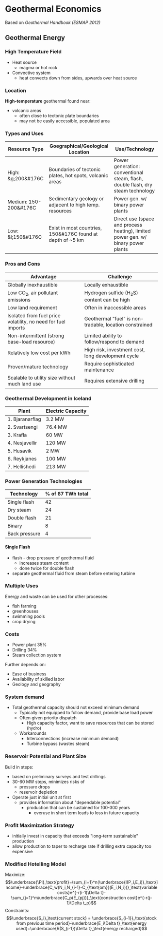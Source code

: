 # Geothermal Economics
Based on *Geothermal Handbook (ESMAP 2012)*
## Geothermal Energy
### High Temperature Field
- Heat source
	- magma or hot rock
- Convective system
	- heat convects down from sides, upwards over heat source
### Location
**High-temperature** geothermal found near:
- volcanic areas
	- often close to tectonic plate boundaries
	- may not be easily accessible, populated area
### Types and Uses
| Resource Type         | Goegraphical/Geological Location                           | Use/Technology                                                                    |
| --------------------- | ---------------------------------------------------------- | --------------------------------------------------------------------------------- |
| High: &g;200&#176C    | Boundaries of tectonic plates, hot spots, volcanic areas   | Power generation: conventional steam, flash, double flash, dry steam technology   |
| Medium: 150-200&#176C | Sedimentary geology or adjacent to high temp. resources    | Power gen. w/ binary power plants                                                 |
| Low: &l;150&#176C     | Exist in most countries, 150&#176C found at depth of ~5 km | Direct use (space and process heating), limited power gen. w/ binary power plants |                      |                                                            |                                                                                   |
### Pros and Cons
| Advantage                                                     | Challenge                                               |
| ------------------------------------------------------------- | ------------------------------------------------------- |
| Globally inexhaustible                                        | Locally exhaustible                                     |
| Low CO<sub>2</sub>, air pollutant emissions                   | Hydrogen sulfide (H<sub>2</sub>S) content can be high   |
| Low land requirement                                          | Often in inaccessible areas                             |
| Isolated from fuel price volatility, no need for fuel imports | Geothermal "fuel" is non-tradable, location constrained |
| Non-intermittent (strong base-load resource)                  | Limited ability to follow/respond to demand             |
| Relatively low cost per kWh                                   | High risk, investment cost, long development cycle      |
| Proven/mature technology                                      | Require sophisticated maintenance                       |
| Scalable to utility size without much land use                | Requires extensive drilling                                                        |
### Geothermal Development in Iceland
| Plant           | Electric Capacity |
| --------------- | ----------------- |
| 1. Bjaranarflag | 3.2 MW            |
| 2. Svartsengi   | 76.4 MW           |
| 3. Krafla       | 60 MW             |
| 4. Nesjavellir  | 120 MW            |
| 5. Husavik      | 2 MW              |
| 6. Reykjanes    | 100 MW            |
| 7. Hellishedi   | 213 MW            | 

### Power Generation Technologies
| Technology    | % of 67 TWh total |
| ------------- | ----------------- |
| Single flash  | 42                |
| Dry steam     | 24                |
| Double flash  | 21                |
| Binary        | 8                 |
| Back pressure | 4                 |

#### Single Flash
 - flash - drop pressure of geothermal fluid
	 - increases steam content
	 - done twice for double flash
 - separate geothermal fluid from steam before entering turbine
### Multiple Uses
Energy and waste can be used for other processes:
- fish farming
- greenhouses
- swimming pools
- crop drying

### Costs
- Power plant 35%
- Drilling 34%
- Steam collection system

Further depends on:
- Ease of business
- Availability of skilled labor
- Geology and geography

### System demand
- Total geothermal capacity should not exceed minimum demand
	- Typically not equipped to follow demand, provide base load power
	- Often given priority dispatch
		- High capacity factor, want to save resources that can be stored (hydro)
	- Workarounds
		- Interconnections (increase minimum demand)
		- Turbine bypass (wastes steam)

### Reservoir Potential and Plant Size
Build in steps:
- based on preliminary surveys and test drillings
- 30-60 MW steps, minimizes risks of
	- pressure drops
	- reservoir depletion
- Operate just initial unit at first
	- provides information about "dependable potential"
		- production that can be sustained for 100-300 years
			- overuse in short term leads to loss in future capacity

### Profit Maximization Strategy
- initially invest in capacity that exceeds "long-term sustainable" production
- allow production to taper to recharge rate if drilling extra capacity too expensive

### Modified Hotelling Model
Maximize:
$$\underbrace{\Pi}_\text{profit}=\sum_{i=1}^n(\underbrace{I(P_i,E_i)}_\text{income}-\underbrace{C_w(N_i,N_{i-1}-C_{\text{om}}(E_i,N_i))}_\text{variable costs}e^{-r(i-1)\Delta t}-\sum_{j=1}^m\underbrace{C_p(E_{pj})}_\text{construction cost}e^{-r(j-1)\Delta t_p}$$
Constraints:
$$\underbrace{S_i}_\text{current stock} = \underbrace{S_{i-1}}_\text{stock from previous time period}-\underbrace{E_i\Delta t}_\text{energy used}+\underbrace{R(S_{i-1})\Delta t}_\text{energy recharged}$$
